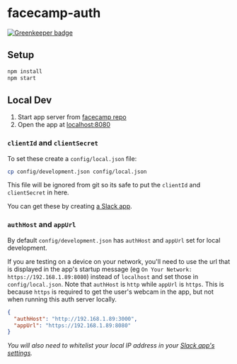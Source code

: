 # facecamp-auth

[![Greenkeeper badge](https://badges.greenkeeper.io/andyet/auth.face.camp.svg)](https://greenkeeper.io/)

## Setup

```sh
npm install
npm start
```

## Local Dev

1.  Start app server from [facecamp repo](https://github.com/andyet/face.camp)
2.  Open the app at [localhost:8080](https://localhost:8080)

### `clientId` and `clientSecret`

To set these create a `config/local.json` file:

```sh
cp config/development.json config/local.json
```

This file will be ignored from git so its safe to put the `clientId` and `clientSecret` in here.

You can get these by creating [a Slack app](https://api.slack.com/apps).

### `authHost` and `appUrl`

By default `config/development.json` has `authHost` and `appUrl` set for local development.

If you are testing on a device on your network, you'll need to use the url that is displayed in the app's startup message (eg `On Your Network: https://192.168.1.89:8080`) instead of `localhost` and set those in `config/local.json`. Note that `authHost` is `http` while `appUrl` is `https`. This is because `https` is required to get the user's webcam in the app, but not when running this auth server locally.

```json
{
  "authHost": "http://192.168.1.89:3000",
  "appUrl": "https://192.168.1.89:8080"
}
```

_You will also need to whitelist your local IP address in your [Slack app's settings](https://api.slack.com/apps)._
